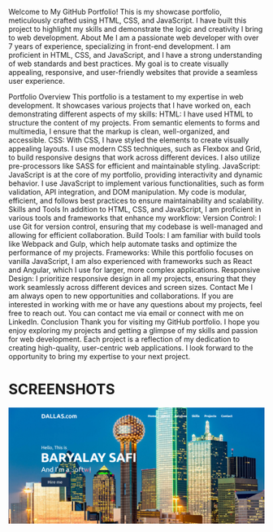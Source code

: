 Welcome to My GitHub Portfolio!
This is my showcase portfolio, meticulously crafted using HTML, CSS, and JavaScript. I have built this project to highlight my skills and demonstrate the logic and creativity I bring to web development.
About Me
I am a passionate web developer with over 7 years of experience, specializing in front-end development. I am proficient in HTML, CSS, and JavaScript, and I have a strong understanding of web standards and best practices. My goal is to create visually appealing, responsive, and user-friendly websites that provide a seamless user experience.

Portfolio Overview
This portfolio is a testament to my expertise in web development. It showcases various projects that I have worked on, each demonstrating different aspects of my skills:
HTML: I have used HTML to structure the content of my projects. From semantic elements to forms and multimedia, I ensure that the markup is clean, well-organized, and accessible.
CSS: With CSS, I have styled the elements to create visually appealing layouts. I use modern CSS techniques, such as Flexbox and Grid, to build responsive designs that work across different devices. I also utilize pre-processors like SASS for efficient and maintainable styling.
JavaScript: JavaScript is at the core of my portfolio, providing interactivity and dynamic behavior. I use JavaScript to implement various functionalities, such as form validation, API integration, and DOM manipulation. My code is modular, efficient, and follows best practices to ensure maintainability and scalability.
Skills and Tools
In addition to HTML, CSS, and JavaScript, I am proficient in various tools and frameworks that enhance my workflow:
Version Control: I use Git for version control, ensuring that my codebase is well-managed and allowing for efficient collaboration.
Build Tools: I am familiar with build tools like Webpack and Gulp, which help automate tasks and optimize the performance of my projects.
Frameworks: While this portfolio focuses on vanilla JavaScript, I am also experienced with frameworks such as React and Angular, which I use for larger, more complex applications.
Responsive Design: I prioritize responsive design in all my projects, ensuring that they work seamlessly across different devices and screen sizes.
Contact Me
I am always open to new opportunities and collaborations. If you are interested in working with me or have any questions about my projects, feel free to reach out. You can contact me via email or connect with me on LinkedIn.
Conclusion
Thank you for visiting my GitHub portfolio. I hope you enjoy exploring my projects and getting a glimpse of my skills and passion for web development. Each project is a reflection of my dedication to creating high-quality, user-centric web applications. I look forward to the opportunity to bring my expertise to your next project.
<h1>SCREENSHOTS</h1>
<img src="Screenshot 2024-07-29 140622.png">
